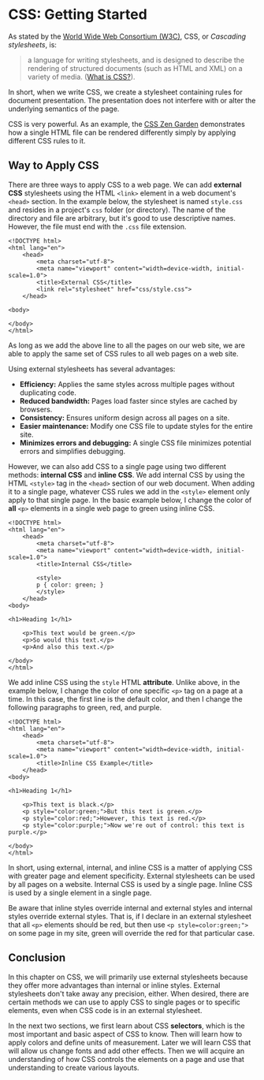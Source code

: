 # CSS: Getting Started 

As stated by the [World Wide Web Consortium (W3C)][w3org], CSS, or *Cascading stylesheets*, is:

> a language for writing stylesheets, and
> is designed to describe the rendering of structured documents (such as HTML and XML) on a variety of media.
> ([What is CSS?][what_is_css_w3]).
  
In short, when we write CSS, we create a stylesheet containing rules for document presentation.
The presentation does not interfere with or alter the underlying semantics of the page.

CSS is very powerful.
As an example, the [CSS Zen Garden][css_zen] demonstrates how a single HTML file
can be rendered differently simply by applying different CSS rules to it.

## Way to Apply CSS

There are three ways to apply CSS to a web page.
We can add **external CSS** stylesheets using the HTML `<link>` element in a web document's `<head>` section.
In the example below, the stylesheet is named `style.css` and resides in a project's `css` folder (or directory).
The name of the directory and file are arbitrary, but it's good to use descriptive names.
However, the file must end with the `.css` file extension.

```
<!DOCTYPE html>
<html lang="en">
    <head>
        <meta charset="utf-8">
        <meta name="viewport" content="width=device-width, initial-scale=1.0">
        <title>External CSS</title>
        <link rel="stylesheet" href="css/style.css">
    </head>
    
<body>

</body>
</html>
```

As long as we add the above line to all the pages on our web site,
we are able to apply the same set of CSS rules to all web pages on a web site.

Using external stylesheets has several advantages:

- **Efficiency:** Applies the same styles across multiple pages without duplicating code.
- **Reduced bandwidth:** Pages load faster since styles are cached by browsers.
- **Consistency:** Ensures uniform design across all pages on a site.
- **Easier maintenance:** Modify one CSS file to update styles for the entire site.
- **Minimizes errors and debugging:** A single CSS file minimizes potential errors and simplifies debugging.

However, we can also add CSS to a single page using two different methods: **internal CSS** and **inline CSS**.
We add internal CSS by using the HTML `<style>` tag in the `<head>` section of our web document.
When adding it to a single page, whatever CSS rules we add in the `<style>` element only apply to that single page.
In the basic example below, I change the color of **all** `<p>` elements in a single web page to green using inline CSS.

```
<!DOCTYPE html>
<html lang="en">
    <head>
        <meta charset="utf-8">
        <meta name="viewport" content="width=device-width, initial-scale=1.0">
        <title>Internal CSS</title>
        
        <style>
        p { color: green; }
        </style>
    </head>
<body>

<h1>Heading 1</h1>

    <p>This text would be green.</p>
    <p>So would this text.</p>
    <p>And also this text.</p>
    
</body>
</html>
```

We add inline CSS using the `style` HTML **attribute**.
Unlike above, in the example below, I change the color of one specific `<p>` tag on a page at a time.
In this case, the first line is the default color, and then I change the following paragraphs to green, red, and purple.

```
<!DOCTYPE html>
<html lang="en">
    <head>
        <meta charset="utf-8">
        <meta name="viewport" content="width=device-width, initial-scale=1.0">
        <title>Inline CSS Example</title>
    </head>
<body>

<h1>Heading 1</h1>

    <p>This text is black.</p>
    <p style="color:green;">But this text is green.</p>
    <p style="color:red;">However, this text is red.</p>
    <p style="color:purple;">Now we're out of control: this text is purple.</p>
    
</body>
</html>
```

In short, using external, internal, and inline CSS is a matter of applying CSS with greater page and element specificity.
External stylesheets can be used by all pages on a website.
Internal CSS is used by a single page.
Inline CSS is used by a single element in a single page.

Be aware that inline styles override internal and external styles and internal styles override external styles.
That is, if I declare in an external stylesheet that all `<p>` elements should be red,
but then use `<p style=color:green;">` on some page in my site,
green will override the red for that particular case.

## Conclusion

In this chapter on CSS, we will primarily use external stylesheets because they offer more advantages than internal or inline styles.
External stylesheets don't take away any precision, either.
When desired, there are certain methods we can use to apply CSS to single pages or to specific elements,
even when CSS code is in an external stylesheet.

In the next two sections, we first learn about CSS **selectors**, which is the most important and basic aspect of CSS to know.
Then will learn how to apply colors and define units of measurement.
Later we will learn CSS that will allow us change fonts and add other effects.
Then we will acquire an understanding of how CSS controls the elements on a page and
use that understanding to create various layouts.

[w3org]:https://www.w3.org/
[what_is_css_w3]:https://www.w3.org/TR/CSS/#css
[css_zen]:https://www.csszengarden.com/
